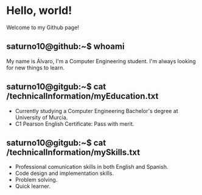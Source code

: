 # Hello, world!
Welcome to my Github page!

## saturno10@github:~$ whoami
My name is Álvaro, I'm a Computer Engineering student. I'm always looking for new things to learn.


## saturno10@gitgub:~$ cat /technicalInformation/myEducation.txt
- Currently studying a Computer Engineering Bachelor's degree at University of Murcia.
- C1 Pearson English Certificate: Pass with merit.

## saturno10@gitgub:~$ cat /technicalInformation/mySkills.txt
- Professional comunication skills in both English and Spanish.
- Code design and implementation skills.
- Problem solving.
- Quick learner.




<!--
**Saturno10/Saturno10** is a ✨ _special_ ✨ repository because its `README.md` (this file) appears on your GitHub profile.

Here are some ideas to get you started:

- 🔭 I’m currently working on ...
- 🌱 I’m currently learning ...
- 👯 I’m looking to collaborate on ...
- 🤔 I’m looking for help with ...
- 💬 Ask me about ...
- 📫 How to reach me: ...
- 😄 Pronouns: ...
- ⚡ Fun fact: ...
-->

